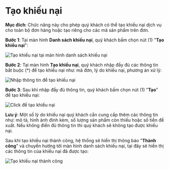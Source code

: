 # Tạo khiếu nại

**Mục đích**: Chức năng này cho phép quý khách có thể tạo khiếu nại dịch vụ cho toàn bộ đơn hàng hoặc tạo riêng cho các mã sản phẩm trên đơn.

**Bước 1**: Tại màn hình **Danh sách khiếu nại**, quý khách bấm chọn nút (1) "**Tạo khiếu nại**":

![Tạo khiếu nại tại màn hình danh sách khiếu nại](https://user-images.githubusercontent.com/64824123/103626740-3723f680-4f6f-11eb-8ed6-f1284b5d0e4e.png)

**Bước 2**: Tại màn hình **Tạo khiếu nại**, quý khách nhập đầy đủ các thông tin bắt buộc (*) để tạo khiếu nại như: mã đơn, lý do khiếu nại, phương án xử lý:

![Nhập thông tin để tạo khiếu nại](https://user-images.githubusercontent.com/64824123/103628051-0775ee00-4f71-11eb-8e01-14b14645ad58.png)

**Bước 3**: Sau khi nhập đầy đủ thông tin, quý khách bấm chọn nút (1) "**Tạo**" để tạo khiếu nại:

![Click để tạo khiểu nại](https://user-images.githubusercontent.com/64824123/103628852-23c65a80-4f72-11eb-91dc-e04036d17ae2.png)

**Lưu ý**: Một số lý do khiếu nại quý khách cần cung cấp thêm các thông tin như: mô tả, hình ảnh đính kèm, số lượng sản phẩm còn thiếu hoặc số tiền đề xuất. Nếu không điền đủ thông tin thì quý khách sẽ không tạo được khiếu nại.

Sau khi tạo khiếu nại thành công, hệ thống sẽ hiển thị thông báo "**Thành công**" và chuyển hướng tới màn hình danh sách khiếu nại, tại đây sẽ hiển thị các thông tin của khiếu nại đã được tạo:

![Tạo khiếu nại thành công](https://user-images.githubusercontent.com/64824123/103629792-5755b480-4f73-11eb-9160-4ca19c691a6a.png)

